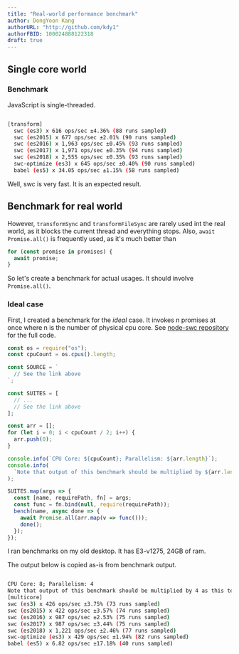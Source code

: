 ```yaml
---
title: "Real-world performance benchmark"
author: DongYoon Kang
authorURL: "http://github.com/kdy1"
authorFBID: 100024888122318
draft: true
---
```


## Single core world

### Benchmark

JavaScript is single-threaded.

```sh

[transform]
  swc (es3) x 616 ops/sec ±4.36% (88 runs sampled)
  swc (es2015) x 677 ops/sec ±2.01% (90 runs sampled)
  swc (es2016) x 1,963 ops/sec ±0.45% (93 runs sampled)
  swc (es2017) x 1,971 ops/sec ±0.35% (94 runs sampled)
  swc (es2018) x 2,555 ops/sec ±0.35% (93 runs sampled)
  swc-optimize (es3) x 645 ops/sec ±0.40% (90 runs sampled)
  babel (es5) x 34.05 ops/sec ±1.15% (58 runs sampled)

```

Well, swc is very fast. It is an expected result.

## Benchmark for real world

However, `transformSync` and `transformFileSync` are rarely used int the real world, as it blocks the current thread and everything stops. Also, `await Promise.all()` is frequently used, as it's much better than

```js
for (const promise in promises) {
  await promise;
}
```

So let's create a benchmark for actual usages. It should involve `Promise.all()`.

### Ideal case

First, I created a benchmark for the _ideal_ case. It invokes n promises at once where n is the number of physical cpu core. See [node-swc repository](https://github.com/swc-project/node-swc/blob/bf7718049d67148e2094d0e431d71d4a21993ec7/benches/multicore.js) for the full code.

```js
const os = require("os");
const cpuCount = os.cpus().length;

const SOURCE = `
  // See the link above
`;

const SUITES = [
  // ...
  // See the link above
];

const arr = [];
for (let i = 0; i < cpuCount / 2; i++) {
  arr.push(0);
}

console.info(`CPU Core: ${cpuCount}; Parallelism: ${arr.length}`);
console.info(
  `Note that output of this benchmark should be multiplied by ${arr.length} as this test uses Promise.all`
);

SUITES.map(args => {
  const [name, requirePath, fn] = args;
  const func = fn.bind(null, require(requirePath));
  bench(name, async done => {
    await Promise.all(arr.map(v => func()));
    done();
  });
});
```

I ran benchmarks on my old desktop. It has E3-v1275, 24GB of ram.

The output below is copied as-is from benchmark output.

```sh

CPU Core: 8; Parallelism: 4
Note that output of this benchmark should be multiplied by 4 as this test uses Promise.all
[multicore]
swc (es3) x 426 ops/sec ±3.75% (73 runs sampled)
swc (es2015) x 422 ops/sec ±3.57% (74 runs sampled)
swc (es2016) x 987 ops/sec ±2.53% (75 runs sampled)
swc (es2017) x 987 ops/sec ±3.44% (75 runs sampled)
swc (es2018) x 1,221 ops/sec ±2.46% (77 runs sampled)
swc-optimize (es3) x 429 ops/sec ±1.94% (82 runs sampled)
babel (es5) x 6.82 ops/sec ±17.18% (40 runs sampled)

```
